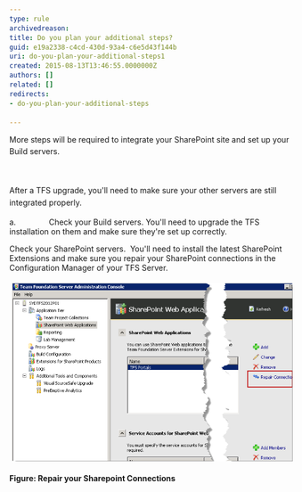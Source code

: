 ```yaml
---
type: rule
archivedreason: 
title: Do you plan your additional steps?
guid: e19a2338-c4cd-430d-93a4-c6e5d43f144b
uri: do-you-plan-your-additional-steps1
created: 2015-08-13T13:46:55.0000000Z
authors: []
related: []
redirects:
- do-you-plan-your-additional-steps

---
```



<p><span style="line-height:20.7999992370605px;">More steps will be required to integrate your SharePoint site and set up you</span><span style="line-height:20.7999992370605px;">​</span><span style="line-height:20.7999992370605px;">r Build servers.</span></p>
<br><excerpt class='endintro'></excerpt><br>
<span style="line-height:1.6;">After a TFS upgrade, you'll need to make sure your other servers are still integrated properly.</span><p>a.               Check your Build servers. You'll need to upgrade the TFS installation on them and make sure they're set up correctly.</p><p>Check your SharePoint servers.  You'll need to install the latest SharePoint Extensions and make sure you repair your SharePoint connections in the Configuration Manager of your TFS Server.</p><p><img src="sharepoint.png" alt="sharepoint.png" style="margin:5px;width:650px;" /><br></p><p><strong>Figure: Repair your Sharepoint Connections</strong><br></p>


